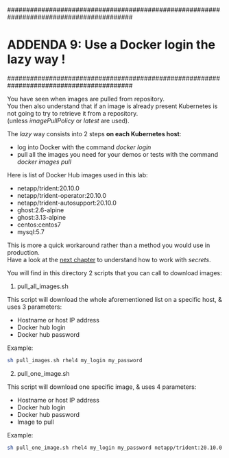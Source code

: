 #########################################################################################
# ADDENDA 9: Use a Docker login the lazy way !
#########################################################################################

You have seen when images are pulled from repository.  
You then also understand that if an image is already present  Kubernetes is not going to try to retrieve it from a repository.  
(unless _imagePullPolicy_ or _latest_ are used).

The _lazy_ way consists into 2 steps **on each Kubernetes host**:

- log into Docker with the command _docker login_
- pull all the images you need for your demos or tests with the command _docker images pull_

Here is list of Docker Hub images used in this lab:

- netapp/trident:20.10.0
- netapp/trident-operator:20.10.0
- netapp/trident-autosupport:20.10.0
- ghost:2.6-alpine
- ghost:3.13-alpine
- centos:centos7
- mysql:5.7

This is more a quick workaround rather than a method you would use in production.  
Have a look at the [next chapter](../3_secrets) to understand how to work with _secrets_.

You will find in this directory 2 scripts that you can call to download images:

1. pull_all_images.sh

This script will download the whole aforementioned list on a specific host, & uses 3 parameters:  

- Hostname or host IP address
- Docker hub login
- Docker hub password

Example:

```bash
sh pull_images.sh rhel4 my_login my_password
```

2. pull_one_image.sh

This script will download one specific image, & uses 4 parameters:  

- Hostname or host IP address
- Docker hub login
- Docker hub password
- Image to pull

Example:

```bash
sh pull_one_image.sh rhel4 my_login my_password netapp/trident:20.10.0
```
